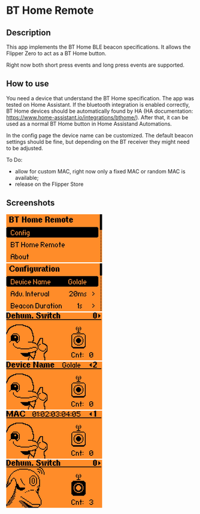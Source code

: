 # BT Home Remote
## Description
This app implements the BT Home BLE beacon specifications. 
It allows the Flipper Zero to act as a BT Home button.

Right now both short press events and long press events are supported.

## How to use
You need a device that understand the BT Home specification. The app was tested on Home Assistant.
If the bluetooth integration is enabled correctly, BT Home devices should be automatically found by HA (HA documentation: https://www.home-assistant.io/integrations/bthome/).
After that, it can be used as a normal BT Home button in Home Assistand Automations.

In the config page the device name can be customized. The default beacon settings should be fine, but depending on the BT receiver they might need to be adjusted.

To Do:
- allow for custom MAC, right now only a fixed MAC or random MAC is available;
- release on the Flipper Store

## Screenshots


<img src="screenshots/home.png" alt="Home Page" width="256" height="128"> <img src="screenshots/config.png" alt="Config. Page" width="256" height="128"> <img src="screenshots/beacon1.png" alt="Beacon Page 1" width="256" height="128"> <img src="screenshots/beacon3.png" alt="Beacon Page 3" width="256" height="128"> <img src="screenshots/beacon2.png" alt="Beacon Page 2" width="256" height="128"> <img src="screenshots/beacon_send.png" alt="Beacon Page Send" width="256" height="128">
